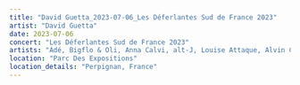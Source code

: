 ```yaml
---
title: "David Guetta_2023-07-06_Les Déferlantes Sud de France 2023"
artist: "David Guetta"
date: 2023-07-06
concert: "Les Déferlantes Sud de France 2023"
artists: "Adé, Bigflo & Oli, Anna Calvi, alt-J, Louise Attaque, Alvin Chris, Pomme, David Guetta, Apashe"
location: "Parc Des Expositions"
location_details: "Perpignan, France"
---
```

